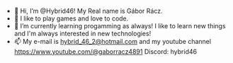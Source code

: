 - 👋 Hi, I’m @Hybrid46! My Real name is Gábor Rácz.
- 👀 I like to play games and love to code.
- 🌱 I’m currently learning progamming as always! I like to learn new things and I'm always interested in new technologies!
- 📫 My e-mail is hybrid_46_2@hotmail.com and my youtube channel https://www.youtube.com/@gaborracz4891
Discord: hybrid46
